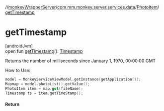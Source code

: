 //[monkeyWrapperServer](../../../index.md)/[com.mm.monkey.server.services.data](../index.md)/[PhotoItem](index.md)/[getTimestamp](get-timestamp.md)

# getTimestamp

[androidJvm]\
open fun [getTimestamp](get-timestamp.md)(): [Timestamp](https://developer.android.com/reference/kotlin/java/sql/Timestamp.html)

Returns the number of milliseconds since January 1, 1970, 00:00:00 GMT 

How to Use:

```kotlin
model = MonkeyServiceViewModel.getInstance(getApplication());
Mapmap = model.photoList().getValue();
PhotoItem item = map.get(fileName);
Timestamp ts = item.getTimeStamp();
```

#### Return